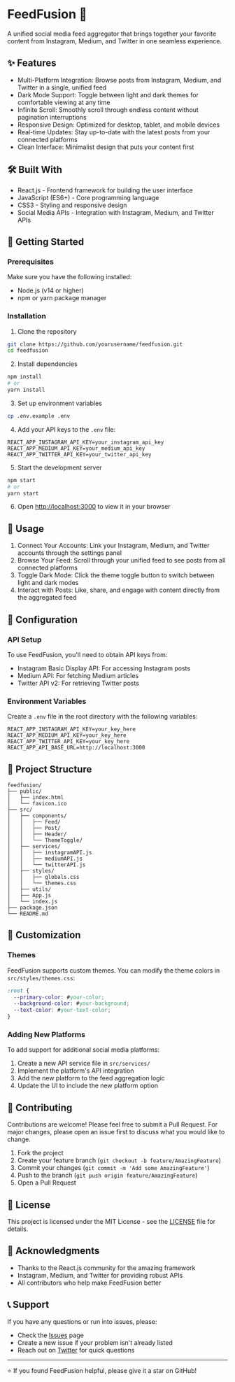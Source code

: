 # FeedFusion 🚀

A unified social media feed aggregator that brings together your favorite content from Instagram, Medium, and Twitter in one seamless experience.

## ✨ Features

- Multi-Platform Integration: Browse posts from Instagram, Medium, and Twitter in a single, unified feed
- Dark Mode Support: Toggle between light and dark themes for comfortable viewing at any time
- Infinite Scroll: Smoothly scroll through endless content without pagination interruptions
- Responsive Design: Optimized for desktop, tablet, and mobile devices
- Real-time Updates: Stay up-to-date with the latest posts from your connected platforms
- Clean Interface: Minimalist design that puts your content first

## 🛠️ Built With

- React.js - Frontend framework for building the user interface
- JavaScript (ES6+) - Core programming language
- CSS3 - Styling and responsive design
- Social Media APIs - Integration with Instagram, Medium, and Twitter APIs

## 🚀 Getting Started

### Prerequisites

Make sure you have the following installed:
- Node.js (v14 or higher)
- npm or yarn package manager

### Installation

1. Clone the repository
```bash
git clone https://github.com/yourusername/feedfusion.git
cd feedfusion
```

2. Install dependencies
```bash
npm install
# or
yarn install
```

3. Set up environment variables
```bash
cp .env.example .env
```

4. Add your API keys to the `.env` file:
```env
REACT_APP_INSTAGRAM_API_KEY=your_instagram_api_key
REACT_APP_MEDIUM_API_KEY=your_medium_api_key
REACT_APP_TWITTER_API_KEY=your_twitter_api_key
```

5. Start the development server
```bash
npm start
# or
yarn start
```

6. Open [http://localhost:3000](http://localhost:3000) to view it in your browser

## 📱 Usage

1. Connect Your Accounts: Link your Instagram, Medium, and Twitter accounts through the settings panel
2. Browse Your Feed: Scroll through your unified feed to see posts from all connected platforms
3. Toggle Dark Mode: Click the theme toggle button to switch between light and dark modes
4. Interact with Posts: Like, share, and engage with content directly from the aggregated feed

## 🔧 Configuration

### API Setup

To use FeedFusion, you'll need to obtain API keys from:

- Instagram Basic Display API: For accessing Instagram posts
- Medium API: For fetching Medium articles
- Twitter API v2: For retrieving Twitter posts

### Environment Variables

Create a `.env` file in the root directory with the following variables:

```env
REACT_APP_INSTAGRAM_API_KEY=your_key_here
REACT_APP_MEDIUM_API_KEY=your_key_here
REACT_APP_TWITTER_API_KEY=your_key_here
REACT_APP_API_BASE_URL=http://localhost:3000
```

## 📂 Project Structure

```
feedfusion/
├── public/
│   ├── index.html
│   └── favicon.ico
├── src/
│   ├── components/
│   │   ├── Feed/
│   │   ├── Post/
│   │   ├── Header/
│   │   └── ThemeToggle/
│   ├── services/
│   │   ├── instagramAPI.js
│   │   ├── mediumAPI.js
│   │   └── twitterAPI.js
│   ├── styles/
│   │   ├── globals.css
│   │   └── themes.css
│   ├── utils/
│   ├── App.js
│   └── index.js
├── package.json
└── README.md
```

## 🎨 Customization

### Themes

FeedFusion supports custom themes. You can modify the theme colors in `src/styles/themes.css`:

```css
:root {
  --primary-color: #your-color;
  --background-color: #your-background;
  --text-color: #your-text-color;
}
```

### Adding New Platforms

To add support for additional social media platforms:

1. Create a new API service file in `src/services/`
2. Implement the platform's API integration
3. Add the new platform to the feed aggregation logic
4. Update the UI to include the new platform option

## 🤝 Contributing

Contributions are welcome! Please feel free to submit a Pull Request. For major changes, please open an issue first to discuss what you would like to change.

1. Fork the project
2. Create your feature branch (`git checkout -b feature/AmazingFeature`)
3. Commit your changes (`git commit -m 'Add some AmazingFeature'`)
4. Push to the branch (`git push origin feature/AmazingFeature`)
5. Open a Pull Request

## 📝 License

This project is licensed under the MIT License - see the [LICENSE](LICENSE) file for details.

## 🙏 Acknowledgments

- Thanks to the React.js community for the amazing framework
- Instagram, Medium, and Twitter for providing robust APIs
- All contributors who help make FeedFusion better

## 📞 Support

If you have any questions or run into issues, please:
- Check the [Issues](https://github.com/yourusername/feedfusion/issues) page
- Create a new issue if your problem isn't already listed
- Reach out on [Twitter](https://twitter.com/yourusername) for quick questions

---

⭐ If you found FeedFusion helpful, please give it a star on GitHub!
